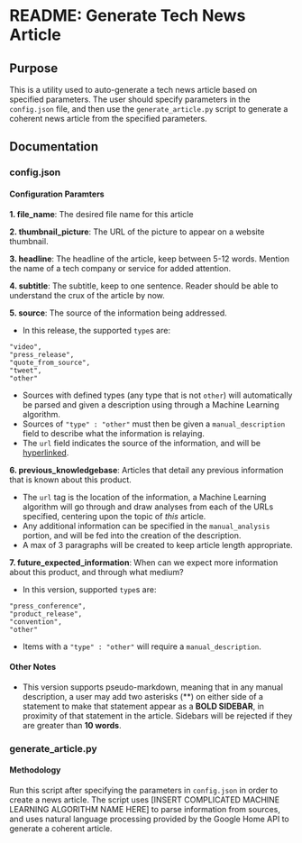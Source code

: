 # README: Generate Tech News Article

## Purpose
This is a utility used to auto-generate a tech news article based on
specified parameters. The user should specify parameters in the `config.json` file, and then use the `generate_article.py` script to generate a coherent news article from the specified parameters.

## Documentation
### config.json
#### Configuration Paramters
**1. file_name**: The desired file name for this article

**2. thumbnail_picture**: The URL of the picture to appear on a website thumbnail.

**3. headline**: The headline of the article, keep between 5-12 words. Mention the name of a tech company or service for added attention.

**4. subtitle**: The subtitle, keep to one sentence. Reader should be able to understand the crux of the article by now.

**5. source**: The source of the information being addressed.
- In this release, the supported `type`s are:
```
"video",
"press_release",
"quote_from_source",
"tweet",
"other"
```
  - Sources with defined types (any type that is not `other`) will automatically be parsed and given a description using through a Machine Learning algorithm.
  - Sources of `"type" : "other"` must then be given a `manual_description` field to describe what the information is relaying.
- The `url` field indicates the source of the information, and will be [hyperlinked](https://github.com/adam-p/markdown-here/wiki/Markdown-Cheatsheet#links).

**6. previous_knowledgebase**: Articles that detail any previous information that is known about this product.
- The `url` tag is the location of the information, a Machine Learning algorithm will go through and draw analyses from each of the URLs specified, centering upon the topic of _this_ article.
- Any additional information can be specified in the `manual_analysis` portion, and will be fed into the creation of the description.
- A max of 3 paragraphs will be created to keep article length appropriate.

**7. future_expected_information**: When can we expect more information about this product, and through what medium?
- In this version, supported `type`s are:
```
"press_conference",
"product_release",
"convention",
"other"
```
  - Items with a `"type" : "other"` will require a `manual_description`.

#### Other Notes
- This version supports pseudo-markdown, meaning that in any manual description, a user may add two asterisks (\*\*) on either side of a statement to make that statement appear as a **BOLD SIDEBAR**, in proximity of that statement in the article. Sidebars will be rejected if they are greater than **10 words**.

### generate_article.py
#### Methodology
Run this script after specifying the parameters in `config.json` in order to create a news article. The script uses [INSERT COMPLICATED MACHINE LEARNING ALGORITHM NAME HERE] to parse information from sources, and uses natural language processing provided by the Google Home API to generate a coherent article.
